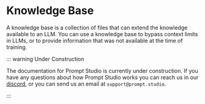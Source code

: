 # Knowledge Base

A knowledge base is a collection of files that can extend the knowledge available to an LLM. You can use a knowledge base to bypass context limits in LLMs, or to provide information that was not available at the time of training.

::: warning Under Construction

The documentation for Prompt Studio is currently under construction. If you have any questions about how Prompt Studio
works you can reach us in our [discord](https://discord.gg/3RxwUEk8fW), or you can send us an email at `support@prompt.studio`.

:::
